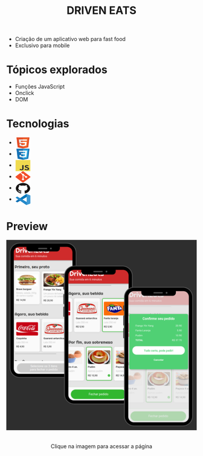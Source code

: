 <div align="center">
  <h1><strong>DRIVEN EATS</strong></h1>
</div>
<br>
  
- Criação de um aplicativo web para fast food
  <br>
- Exclusivo para mobile

# Tópicos explorados

- Funções JavaScript
- Onclick
- DOM

# Tecnologias 
- <img align="center" height="30" width="40" src="https://raw.githubusercontent.com/devicons/devicon/master/icons/html5/html5-original.svg">
- <img align="center" height="30" width="40" src="https://raw.githubusercontent.com/devicons/devicon/master/icons/css3/css3-original.svg">
- <img align="center" height="30" width="40" src="https://raw.githubusercontent.com/devicons/devicon/master/icons/javascript/javascript-original.svg">
- <img align="center" height="30" width="40" src="https://raw.githubusercontent.com/devicons/devicon/master/icons/git/git-original.svg">
- <img align="center" height="30" width="40" src="https://raw.githubusercontent.com/devicons/devicon/master/icons/github/github-original.svg">
- <img align="center" height="30" width="40" src="https://raw.githubusercontent.com/devicons/devicon/master/icons/vscode/vscode-original.svg">

# Preview
<div align="center">
  <a href="https://guedesclaudio.github.io/projeto3-driveneats/"><img src="img/layout-driven-eats.png" width="600"></a>
  <br>
  <br>
  <p>Clique na imagem para acessar a página</p>
</div>
<br>
